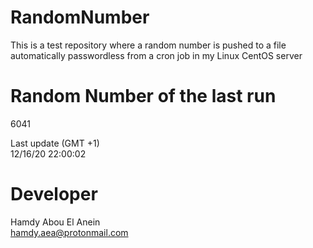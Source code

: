 # RandomNumber    
This is a test repository where a random number is pushed to a file automatically passwordless from a cron job in my Linux CentOS server    
# Random Number of the last run   
6041
      
Last update (GMT +1)    
12/16/20 22:00:02
# Developer    
Hamdy Abou El Anein   
hamdy.aea@protonmail.com

